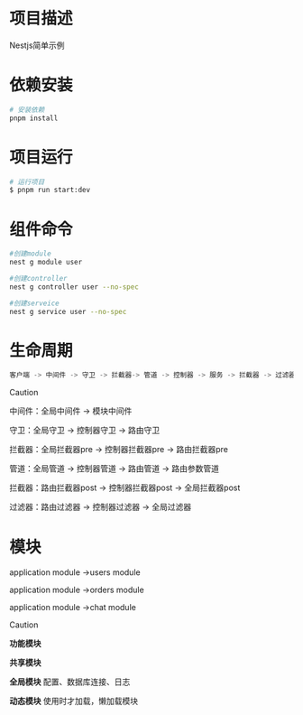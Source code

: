 # 项目描述

Nestjs简单示例



# 依赖安装

```bash
# 安装依赖
pnpm install
```



# 项目运行

```bash
# 运行项目
$ pnpm run start:dev
```



# 组件命令

```sh
#创建module
nest g module user

#创建controller
nest g controller user --no-spec

#创建serveice
nest g service user --no-spec
```

# 生命周期

```js
客户端 -> 中间件 -> 守卫 -> 拦截器-> 管道 -> 控制器 -> 服务 -> 拦截器 -> 过滤器 -> 响应 -> 客户端
```

> [!CAUTION]
>
> 中间件：全局中间件 -> 模块中间件
>
> 守卫：全局守卫 -> 控制器守卫 -> 路由守卫
>
> 拦截器：全局拦截器pre -> 控制器拦截器pre -> 路由拦截器pre
>
> 管道：全局管道 -> 控制器管道 -> 路由管道 -> 路由参数管道
>
> 拦截器：路由拦截器post -> 控制器拦截器post -> 全局拦截器post
>
> 过滤器：路由过滤器 -> 控制器过滤器 -> 全局过滤器

# 模块

application module ->users module

application module ->orders module

application module ->chat module

> [!CAUTION]
>
> **功能模块**
>
> **共享模块**
>
> **全局模块**    配置、数据库连接、日志
>
> **动态模块**    使用时才加载，懒加载模块

